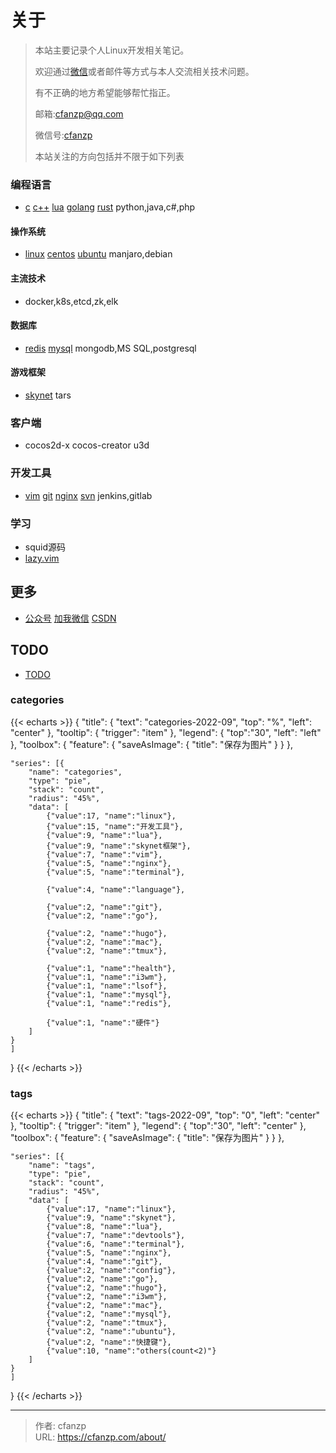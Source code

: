 # 关于


> 本站主要记录个人Linux开发相关笔记。
>
> 欢迎通过[微信](/images/wechat-zp.jpg#pic_center "点击查看二维码")或者邮件等方式与本人交流相关技术问题。
>
> 有不正确的地方希望能够帮忙指正。
>
> 邮箱:cfanzp@qq.com 
>
> 微信号:[cfanzp](/images/wechat-zp.jpg#pic_center "点击查看二维码")
>
> 本站关注的方向包括并不限于如下列表
>

### 编程语言
- [c](/categories/c)
  [c++](/categories/c++)
  [lua](/categories/lua)
  [golang](/categories/golang)
  [rust](/categories/rust)
  python,java,c#,php
#### 操作系统
- [linux](/categories/linux)
  [centos](/categories/centos)
  [ubuntu](/categories/ubuntu)
  manjaro,debian

#### 主流技术
- docker,k8s,etcd,zk,elk

#### 数据库
- [redis](/categories/redis)
  [mysql](/categories/mysql)
  mongodb,MS SQL,postgresql

#### 游戏框架
- [skynet](/categories/skynet/)
  tars

### 客户端
- cocos2d-x
  cocos-creator
  u3d

### 开发工具
- [vim](/vim)
  [git](/categories/git)
  [nginx](/categories/nginx)
  [svn](/tags/svn)
  jenkins,gitlab

### 学习
- squid源码
- [lazy.vim](https://github.com/folke/lazy.nvim)

## 更多
- [公众号](/images/gzh.jpeg#pic_center "公众号")
  [加我微信](/images/wechat-zp.jpg#pic_center "微信")
  [CSDN](/images/csdn.jpg#pic_center "csdn")

## TODO
- [TODO](/todo)


### categories
{{< echarts >}}
{
    "title": {
        "text": "categories-2022-09",
        "top": "%",
        "left": "center"
    },
    "tooltip": {
        "trigger": "item"
    },
    "legend": {
        "top":"30",
        "left": "left"
    },
    "toolbox": {
        "feature": {
            "saveAsImage": {
                "title": "保存为图片"
            }
        }
    },

    "series": [{
        "name": "categories",
        "type": "pie",
        "stack": "count",
        "radius": "45%",
        "data": [
            {"value":17, "name":"linux"},
            {"value":15, "name":"开发工具"},
            {"value":9, "name":"lua"},
            {"value":9, "name":"skynet框架"},
            {"value":7, "name":"vim"},
            {"value":5, "name":"nginx"},
            {"value":5, "name":"terminal"},

            {"value":4, "name":"language"},

            {"value":2, "name":"git"},
            {"value":2, "name":"go"},

            {"value":2, "name":"hugo"},
            {"value":2, "name":"mac"},
            {"value":2, "name":"tmux"},

            {"value":1, "name":"health"},
            {"value":1, "name":"i3wm"},
            {"value":1, "name":"lsof"},
            {"value":1, "name":"mysql"},
            {"value":1, "name":"redis"},

            {"value":1, "name":"硬件"}
        ]
    }
    ]
}
{{< /echarts >}}

### tags

{{< echarts >}}
{
    "title": {
        "text": "tags-2022-09",
        "top": "0",
        "left": "center"
    },
    "tooltip": {
        "trigger": "item"
    },
    "legend": {
        "top":"30",
        "left": "center"
    },
    "toolbox": {
        "feature": {
            "saveAsImage": {
                "title": "保存为图片"
            }
        }
    },

    "series": [{
        "name": "tags",
        "type": "pie",
        "stack": "count",
        "radius": "45%",
        "data": [
            {"value":17, "name":"linux"},
            {"value":9, "name":"skynet"},
            {"value":8, "name":"lua"},
            {"value":7, "name":"devtools"},
            {"value":6, "name":"terminal"},
            {"value":5, "name":"nginx"},
            {"value":4, "name":"git"},
            {"value":2, "name":"config"},
            {"value":2, "name":"go"},
            {"value":2, "name":"hugo"},
            {"value":2, "name":"i3wm"},
            {"value":2, "name":"mac"},
            {"value":2, "name":"mysql"},
            {"value":2, "name":"tmux"},
            {"value":2, "name":"ubuntu"},
            {"value":2, "name":"快捷键"},
            {"value":10, "name":"others(count<2)"}
        ]
    }
    ]
}
{{< /echarts >}}




---

> 作者: cfanzp  
> URL: https://cfanzp.com/about/  

